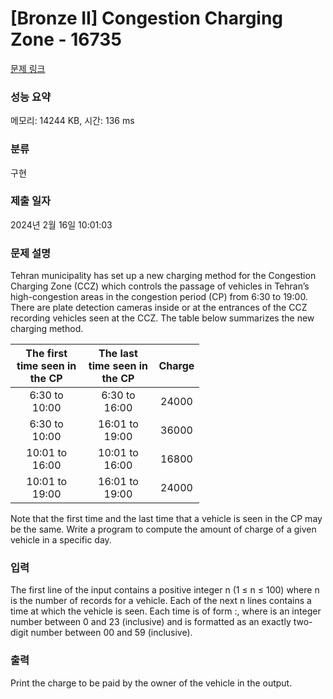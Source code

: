 # [Bronze II] Congestion Charging Zone - 16735 

[문제 링크](https://www.acmicpc.net/problem/16735) 

### 성능 요약

메모리: 14244 KB, 시간: 136 ms

### 분류

구현

### 제출 일자

2024년 2월 16일 10:01:03

### 문제 설명

<p>Tehran municipality has set up a new charging method for the Congestion Charging Zone (CCZ) which controls the passage of vehicles in Tehran’s high-congestion areas in the congestion period (CP) from 6:30 to 19:00. There are plate detection cameras inside or at the entrances of the CCZ recording vehicles seen at the CCZ. The table below summarizes the new charging method.</p>

<table class="table table-bordered" style="width: 60%;">
	<thead>
		<tr>
			<th style="text-align: center;">The first time seen in the CP</th>
			<th style="text-align: center;">The last time seen in the CP</th>
			<th style="text-align: center;">Charge</th>
		</tr>
	</thead>
	<tbody>
		<tr>
			<td style="text-align: center;">6:30 to 10:00</td>
			<td style="text-align: center;">6:30 to 16:00</td>
			<td style="text-align: center;">24000</td>
		</tr>
		<tr>
			<td style="text-align: center;">6:30 to 10:00</td>
			<td style="text-align: center;">16:01 to 19:00</td>
			<td style="text-align: center;">36000</td>
		</tr>
		<tr>
			<td style="text-align: center;">10:01 to 16:00</td>
			<td style="text-align: center;">10:01 to 16:00</td>
			<td style="text-align: center;">16800</td>
		</tr>
		<tr>
			<td style="text-align: center;">10:01 to 19:00</td>
			<td style="text-align: center;">16:01 to 19:00</td>
			<td style="text-align: center;">24000</td>
		</tr>
	</tbody>
</table>

<p>Note that the first time and the last time that a vehicle is seen in the CP may be the same. Write a program to compute the amount of charge of a given vehicle in a specific day.</p>

### 입력 

 <p>The first line of the input contains a positive integer n (1 ≤ n ≤ 100) where n is the number of records for a vehicle. Each of the next n lines contains a time at which the vehicle is seen. Each time is of form <hour>:<minute>, where <hour> is an integer number between 0 and 23 (inclusive) and <minute> is formatted as an exactly two-digit number between 00 and 59 (inclusive).</p>

### 출력 

 <p>Print the charge to be paid by the owner of the vehicle in the output.</p>

